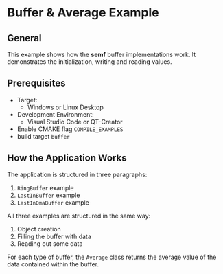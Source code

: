 # Buffer & Average Example

## General
This example shows how the **semf** buffer implementations work. It demonstrates the initialization, writing and reading values.

## Prerequisites
* Target:
  * Windows or Linux Desktop
* Development Environment:
  * Visual Studio Code or QT-Creator
* Enable CMAKE flag `COMPILE_EXAMPLES`
* build target `buffer`

## How the Application Works
The application is structured in three paragraphs:

1. `RingBuffer` example
2. `LastInBuffer` example
3. `LastInDmaBuffer` example

All three examples are structured in the same way:

1. Object creation
2. Filling the buffer with data
3. Reading out some data

For each type of buffer, the `Average` class returns the average value of the data contained within the buffer.